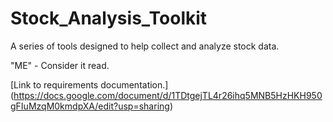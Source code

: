 # Stock_Analysis_Toolkit
A series of tools designed to help collect and analyze stock data.

"ME" - Consider it read.

[Link to requirements documentation.] (https://docs.google.com/document/d/1TDtgejTL4r26ihq5MNB5HzHKH950gFIuMzqM0kmdpXA/edit?usp=sharing)
